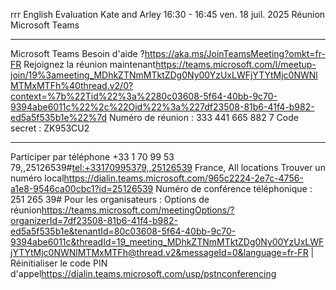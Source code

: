  rrr
English Evaluation Kate and Arley
16:30 - 16:45
ven. 18 juil. 2025
Réunion Microsoft Teams

________________________________________________________________________________
Microsoft Teams Besoin d'aide ?<https://aka.ms/JoinTeamsMeeting?omkt=fr-FR>
Rejoignez la réunion maintenant<https://teams.microsoft.com/l/meetup-join/19%3ameeting_MDhkZTNmMTktZDg0Ny00YzUxLWFjYTYtMjc0NWNlMTMxMTFh%40thread.v2/0?context=%7b%22Tid%22%3a%2280c03608-5f64-40bb-9c70-9394abe6011c%22%2c%22Oid%22%3a%227df23508-81b6-41f4-b982-ed5a5f535b1e%22%7d>
Numéro de réunion : 333 441 665 882 7
Code secret : ZK953CU2
________________________________
Participer par téléphone
+33 1 70 99 53 79,,25126539#<tel:+33170995379,,25126539> France, All locations
Trouver un numéro local<https://dialin.teams.microsoft.com/965c2224-2e7c-4756-a1e8-9546ca00cbc1?id=25126539>
Numéro de conférence téléphonique : 251 265 39#
Pour les organisateurs : Options de réunion<https://teams.microsoft.com/meetingOptions/?organizerId=7df23508-81b6-41f4-b982-ed5a5f535b1e&tenantId=80c03608-5f64-40bb-9c70-9394abe6011c&threadId=19_meeting_MDhkZTNmMTktZDg0Ny00YzUxLWFjYTYtMjc0NWNlMTMxMTFh@thread.v2&messageId=0&language=fr-FR> | Réinitialiser le code PIN d'appel<https://dialin.teams.microsoft.com/usp/pstnconferencing>
